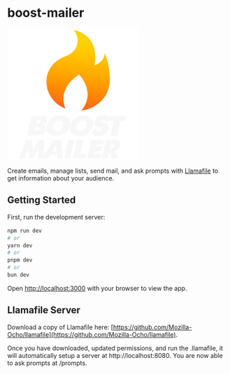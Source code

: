 # boost-mailer

![Boost Mailer logo](/public/boost-mailer-logo-dark.png)

Create emails, manage lists, send mail, and ask prompts with [Llamafile](https://github.com/Mozilla-Ocho/llamafile) to get information about your audience.

## Getting Started

First, run the development server:

```bash
npm run dev
# or
yarn dev
# or
pnpm dev
# or
bun dev
```

Open [http://localhost:3000](http://localhost:3000) with your browser to view the app.

## Llamafile Server

Download a copy of Llamafile here: [https://github.com/Mozilla-Ocho/llamafile](https://github.com/Mozilla-Ocho/llamafile).

Once you have downloaded, updated permissions, and run the .llamafile, it will automatically setup a server at http://localhost:8080. You are now able to ask prompts at /prompts.